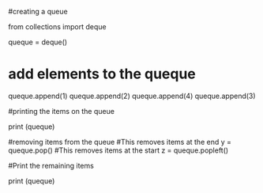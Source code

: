 #creating a queue

from collections import deque

queque = deque()

# add elements to the queque

queque.append(1)
queque.append(2)
queque.append(4)
queque.append(3)


#printing the items on the queue

print (queque)

#removing items from the queue
#This removes items at the end
y = queque.pop()
#This removes items at the start 
z = queque.popleft()


#Print the remaining items

print (queque)
